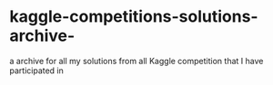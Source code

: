 # kaggle-competitions-solutions-archive-
a archive for all my solutions from all Kaggle competition that I have participated in
